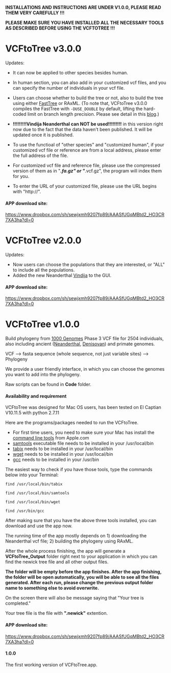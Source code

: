 **INSTALLATIONS AND INSTRUCTIONS ARE UNDER V1.0.0, PLEASE READ THEM VERY CAREFULLY !!!**

**PLEASE MAKE SURE YOU HAVE INSTALLED ALL THE NECESSARY TOOLS AS DESCRIBED BEFORE USING THE VCFTOTREE !!!**

# VCFtoTree v3.0.0
Updates:
- It can now be applied to other species besides human.
- In human section, you can also add in your customized vcf files, and you can specify the number of individuals in your vcf file.
- Users can choose whether to build the tree or not, also to build the tree using either [FastTree] or RAxML. (To note that, VCFtoTree v3.0.0 compiles the FastTree with ```-DUSE_DOUBLE``` by default, lifting the hard-coded limit on branch length precision. Please see detail in this [blog].)
- **!!!!!!!!!Vindija Neanderthal can NOT be used!!!!!!!!!** in this version right now due to the fact that the data haven't been published. It will be updated once it is published.

- To use the functioal of "other species" and "customized human", if your customized vcf file or reference are from a local address, please enter the full address of the file.
- For customized vcf file and reference file, please use the compressed version of them as in "***.fa.gz" or "***.vcf.gz", the program will index them for you.
- To enter the URL of your customized file, please use the URL begins with "http://".


[FastTree]:http://www.microbesonline.org/fasttree/
[blog]:http://darlinglab.org/blog/2015/03/23/not-so-fast-fasttree.html

#### APP download site:
https://www.dropbox.com/sh/sewjxmh9207fp89/AAASfUGqMBtd2_HO3CR7XA3ha?dl=0



# VCFtoTree v2.0.0
Updates:
- Now users can choose the populations that they are interested, or "ALL" to include all the populations.
- Added the new Neanderthal [Vindija] to the GUI. 

[Vindija]:http://cdna.eva.mpg.de/neandertal/Vindija/VCF/Vindija33.19/

#### APP download site:
https://www.dropbox.com/sh/sewjxmh9207fp89/AAASfUGqMBtd2_HO3CR7XA3ha?dl=0




# VCFtoTree v1.0.0
Build phylogeny from [1000 Genomes] Phase 3 VCF file for 2504 individuals, also including ancient ([Neanderthal], [Denisovan]) and primate genomes.

[1000 Genomes]:http://www.1000genomes.org
[Neanderthal]:http://www.eva.mpg.de/neandertal/index.html
[Denisovan]:http://www.eva.mpg.de/denisova/index.html

VCF --> fasta sequence (whole sequence, not just variable sites) --> Phylogeny

We provide a user friendly interface, in which you can choose the genomes you want to add into the phylogeny.

Raw scripts can be found in **Code** folder.

#### Availability and requirement
VCFtoTree was designed for Mac OS users, has been tested on El Captian V10.11.5 with python 2.7.11

Here are the programs/packages needed to run the VCFtoTree.
- For first time users, you need to make sure your Mac has install the [command line tools] from Apple.com
- [samtools] executable file needs to be installed in your /usr/local/bin
- [tabix] needs to be installed in your /usr/local/bin
- [wget] needs to be installed in your /usr/local/bin
- [gcc] needs to be installed in your /usr/bin

[samtools]:http://www.htslib.org
[tabix]:https://github.com/samtools/tabix
[wget]:https://developer.apple.com/opensource/
[command line tools]:https://developer.apple.com/opensource/
[gcc]:https://gcc.gnu.org/

The easiest way to check if you have those tools, type the commands below into your Terminal:

```unix
find /usr/local/bin/tabix

find /usr/local/bin/samtools

find /usr/local/bin/wget

find /usr/bin/gcc
```
After making sure that you have the above three tools installed, you can download and use the app now.

The running time of the app mostly depends on 1) downloading the Neanderthal vcf file; 2) building the phylogeny using RAxML.

After the whole process finishing, the app will generate a **VCFtoTree_Output** folder right next to your application in which you can find the newick tree file and all other output files.

**The folder will be empty before the app finishes. After the app finishing, the folder will be open automatically, you will be able to see all the files generated. After each run, please change the previous output folder name to something else to avoid overwrite.**

On the screen there will also be message saying that "Your tree is completed."

Your tree file is the file with **".newick"** extention.

#### APP download site:
https://www.dropbox.com/sh/sewjxmh9207fp89/AAASfUGqMBtd2_HO3CR7XA3ha?dl=0

#### 1.0.0
The first working version of VCFtoTree.app.


